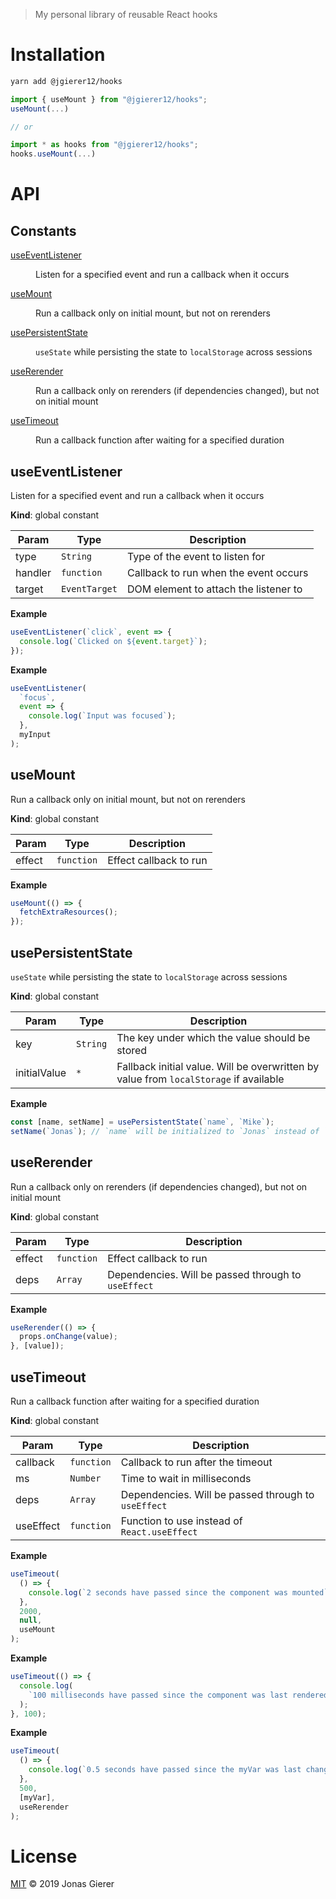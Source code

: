 > My personal library of reusable React hooks

# Installation

```sh
yarn add @jgierer12/hooks
```

```js
import { useMount } from "@jgierer12/hooks";
useMount(...)

// or

import * as hooks from "@jgierer12/hooks";
hooks.useMount(...)
```

# API

## Constants

<dl>
<dt><a href="#useEventListener">useEventListener</a></dt>
<dd><p>Listen for a specified event and run a callback when it occurs</p>
</dd>
<dt><a href="#useMount">useMount</a></dt>
<dd><p>Run a callback only on initial mount, but not on rerenders</p>
</dd>
<dt><a href="#usePersistentState">usePersistentState</a></dt>
<dd><p><code>useState</code> while persisting the state to <code>localStorage</code> across sessions</p>
</dd>
<dt><a href="#useRerender">useRerender</a></dt>
<dd><p>Run a callback only on rerenders (if dependencies changed), but not on initial mount</p>
</dd>
<dt><a href="#useTimeout">useTimeout</a></dt>
<dd><p>Run a callback function after waiting for a specified duration</p>
</dd>
</dl>

<a name="useEventListener"></a>

## useEventListener

Listen for a specified event and run a callback when it occurs

**Kind**: global constant

| Param   | Type                     | Description                           |
| ------- | ------------------------ | ------------------------------------- |
| type    | <code>String</code>      | Type of the event to listen for       |
| handler | <code>function</code>    | Callback to run when the event occurs |
| target  | <code>EventTarget</code> | DOM element to attach the listener to |

**Example**

```js
useEventListener(`click`, event => {
  console.log(`Clicked on ${event.target}`);
});
```

**Example**

```js
useEventListener(
  `focus`,
  event => {
    console.log(`Input was focused`);
  },
  myInput
);
```

<a name="useMount"></a>

## useMount

Run a callback only on initial mount, but not on rerenders

**Kind**: global constant

| Param  | Type                  | Description            |
| ------ | --------------------- | ---------------------- |
| effect | <code>function</code> | Effect callback to run |

**Example**

```js
useMount(() => {
  fetchExtraResources();
});
```

<a name="usePersistentState"></a>

## usePersistentState

`useState` while persisting the state to `localStorage` across sessions

**Kind**: global constant

| Param        | Type                | Description                                                                           |
| ------------ | ------------------- | ------------------------------------------------------------------------------------- |
| key          | <code>String</code> | The key under which the value should be stored                                        |
| initialValue | <code>\*</code>     | Fallback initial value. Will be overwritten by value from `localStorage` if available |

**Example**

```js
const [name, setName] = usePersistentState(`name`, `Mike`);
setName(`Jonas`); // `name` will be initialized to `Jonas` instead of `Mike` in all future sessions
```

<a name="useRerender"></a>

## useRerender

Run a callback only on rerenders (if dependencies changed), but not on initial
mount

**Kind**: global constant

| Param  | Type                  | Description                                         |
| ------ | --------------------- | --------------------------------------------------- |
| effect | <code>function</code> | Effect callback to run                              |
| deps   | <code>Array</code>    | Dependencies. Will be passed through to `useEffect` |

**Example**

```js
useRerender(() => {
  props.onChange(value);
}, [value]);
```

<a name="useTimeout"></a>

## useTimeout

Run a callback function after waiting for a specified duration

**Kind**: global constant

| Param     | Type                  | Description                                         |
| --------- | --------------------- | --------------------------------------------------- |
| callback  | <code>function</code> | Callback to run after the timeout                   |
| ms        | <code>Number</code>   | Time to wait in milliseconds                        |
| deps      | <code>Array</code>    | Dependencies. Will be passed through to `useEffect` |
| useEffect | <code>function</code> | Function to use instead of `React.useEffect`        |

**Example**

```js
useTimeout(
  () => {
    console.log(`2 seconds have passed since the component was mounted`);
  },
  2000,
  null,
  useMount
);
```

**Example**

```js
useTimeout(() => {
  console.log(
    `100 milliseconds have passed since the component was last rendered`
  );
}, 100);
```

**Example**

```js
useTimeout(
  () => {
    console.log(`0.5 seconds have passed since the myVar was last changed`);
  },
  500,
  [myVar],
  useRerender
);
```

# License

[MIT](LICENSE) &copy; 2019 Jonas Gierer
